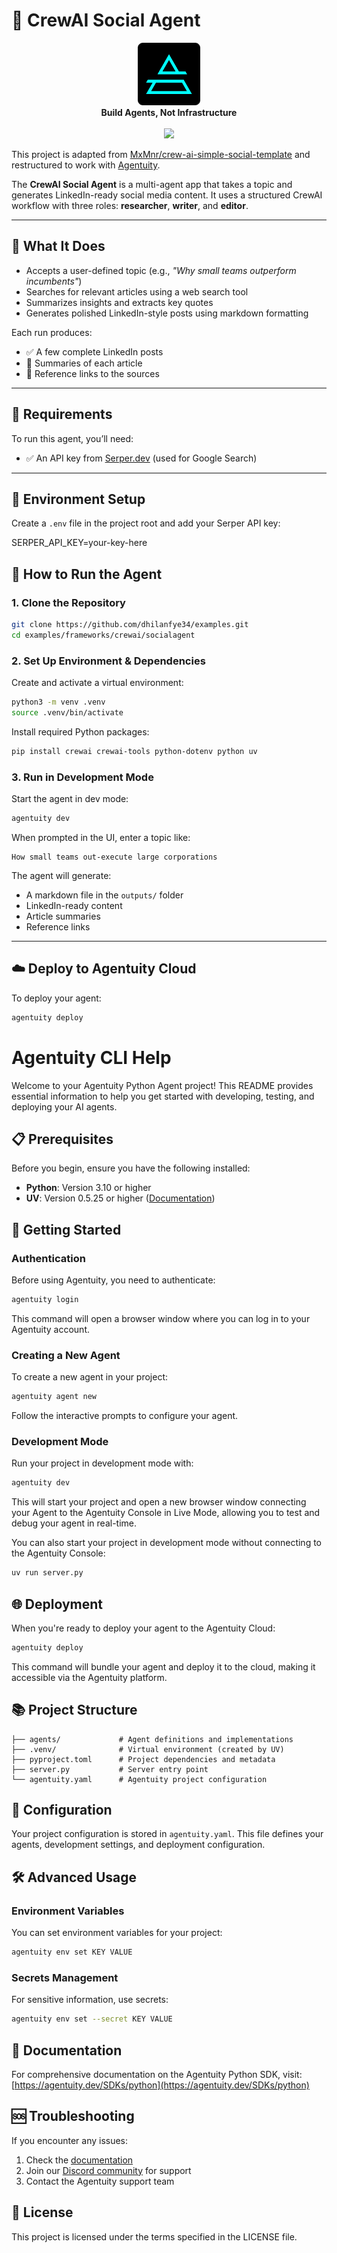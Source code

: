 # 🧠 CrewAI Social Agent

<div align="center">
    <img src="https://raw.githubusercontent.com/agentuity/cli/refs/heads/main/.github/Agentuity.png" alt="Agentuity" width="100"/> <br/>
    <strong>Build Agents, Not Infrastructure</strong> <br/>
    <br/>
        <a target="_blank" href="https://app.agentuity.com/deploy" alt="Agentuity">
            <img src="https://app.agentuity.com/img/deploy.svg" /> 
        </a>
    <br />
</div>

This project is adapted from [MxMnr/crew-ai-simple-social-template](https://github.com/MxMnr/crew-ai-simple-social-template) and restructured to work with [Agentuity](https://agentuity.com).

The **CrewAI Social Agent** is a multi-agent app that takes a topic and generates LinkedIn-ready social media content. It uses a structured CrewAI workflow with three roles: **researcher**, **writer**, and **editor**.

---

## 📌 What It Does

- Accepts a user-defined topic (e.g., _"Why small teams outperform incumbents"_)
- Searches for relevant articles using a web search tool
- Summarizes insights and extracts key quotes
- Generates polished LinkedIn-style posts using markdown formatting

Each run produces:
- ✅ A few complete LinkedIn posts
- 📝 Summaries of each article
- 🔗 Reference links to the sources

---

## 🔧 Requirements

To run this agent, you’ll need:

- ✅ An API key from [Serper.dev](https://serper.dev/) (used for Google Search)

---

## 🔑 Environment Setup

Create a `.env` file in the project root and add your Serper API key:

SERPER_API_KEY=your-key-here

## 🚀 How to Run the Agent

### 1. Clone the Repository

```bash
git clone https://github.com/dhilanfye34/examples.git
cd examples/frameworks/crewai/socialagent
```

### 2. Set Up Environment & Dependencies

Create and activate a virtual environment:

```bash
python3 -m venv .venv
source .venv/bin/activate
```

Install required Python packages:

```bash
pip install crewai crewai-tools python-dotenv python uv
```

### 3. Run in Development Mode

Start the agent in dev mode:

```bash
agentuity dev
```

When prompted in the UI, enter a topic like:

```
How small teams out-execute large corporations
```

The agent will generate:
- A markdown file in the `outputs/` folder
- LinkedIn-ready content
- Article summaries
- Reference links

---

## ☁️ Deploy to Agentuity Cloud

To deploy your agent:

```bash
agentuity deploy
```


# Agentuity CLI Help

Welcome to your Agentuity Python Agent project! This README provides essential information to help you get started with developing, testing, and deploying your AI agents.

## 📋 Prerequisites

Before you begin, ensure you have the following installed:

- **Python**: Version 3.10 or higher
- **UV**: Version 0.5.25 or higher ([Documentation](https://docs.astral.sh/uv/))

## 🚀 Getting Started

### Authentication

Before using Agentuity, you need to authenticate:

```bash
agentuity login
```

This command will open a browser window where you can log in to your Agentuity account.

### Creating a New Agent

To create a new agent in your project:

```bash
agentuity agent new
```

Follow the interactive prompts to configure your agent.

### Development Mode

Run your project in development mode with:

```bash
agentuity dev
```

This will start your project and open a new browser window connecting your Agent to the Agentuity Console in Live Mode, allowing you to test and debug your agent in real-time.

You can also start your project in development mode without connecting to the Agentuity Console:

```bash
uv run server.py
```

## 🌐 Deployment

When you're ready to deploy your agent to the Agentuity Cloud:

```bash
agentuity deploy
```

This command will bundle your agent and deploy it to the cloud, making it accessible via the Agentuity platform.

## 📚 Project Structure

```
├── agents/             # Agent definitions and implementations
├── .venv/              # Virtual environment (created by UV)
├── pyproject.toml      # Project dependencies and metadata
├── server.py           # Server entry point
└── agentuity.yaml      # Agentuity project configuration
```

## 🔧 Configuration

Your project configuration is stored in `agentuity.yaml`. This file defines your agents, development settings, and deployment configuration.

## 🛠️ Advanced Usage

### Environment Variables

You can set environment variables for your project:

```bash
agentuity env set KEY VALUE
```

### Secrets Management

For sensitive information, use secrets:

```bash
agentuity env set --secret KEY VALUE
```

## 📖 Documentation

For comprehensive documentation on the Agentuity Python SDK, visit:
[https://agentuity.dev/SDKs/python](https://agentuity.dev/SDKs/python)

## 🆘 Troubleshooting

If you encounter any issues:

1. Check the [documentation](https://agentuity.dev/SDKs/python)
2. Join our [Discord community](https://discord.gg/agentuity) for support
3. Contact the Agentuity support team

## 📝 License

This project is licensed under the terms specified in the LICENSE file.

